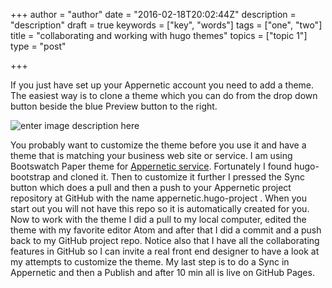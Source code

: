 +++
author = "author"
date = "2016-02-18T20:02:44Z"
description = "description"
draft = true
keywords = ["key", "words"]
tags = ["one", "two"]
title = "collaborating and working with hugo themes"
topics = ["topic 1"]
type = "post"

+++
If you just have set up your Appernetic account you need to add a theme. The easiest way is to clone a theme which you can do from the drop down button beside the blue Preview button to the right. 

![enter image description here][1]

You probably want to customize the theme before you use it and have a theme that is matching your business web site or service. I am using Bootswatch Paper theme for [Appernetic service][2]. Fortunately I found hugo-bootstrap and cloned it. Then to customize it further I pressed the Sync button which does a pull and then a push to your Appernetic project repository at GitHub with the name appernetic.hugo-project . When you start out you will not have this repo so it is automatically created for you. Now to work with the theme I did a pull to my local computer, edited the theme with my favorite editor Atom and after that I did a commit and a push back to my GitHub project repo. Notice also that I have all the collaborating features in GitHub so I can invite a real front end designer to have a look at my attempts to customize the theme. My last step is to do a Sync in Appernetic and then a Publish and after 10 min all is live on GitHub Pages.


  [1]: /images/themes-opt.png
  [2]: https://appernetic.io
